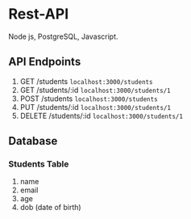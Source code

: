 # Rest-API

Node js, PostgreSQL, Javascript.

## API Endpoints

1. GET /students
   `localhost:3000/students`
2. GET /students/:id
   `localhost:3000/students/1`
3. POST /students
   `localhost:3000/students`
4. PUT /students/:id
   `localhost:3000/students/1`
5. DELETE /students/:id
   `localhost:3000/students/1`

## Database

### Students Table

1. name
2. email
3. age
4. dob (date of birth)
